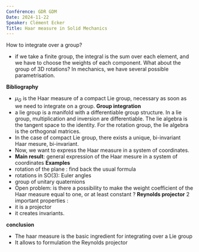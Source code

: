 ```yaml
---
Conférence: GDR GDM
Date: 2024-11-22
Speaker: Clément Ecker
Title: Haar measure in Solid Mechanics
---
```

How to integrate over a group? 
- if we take a finite group, the integral is the sum over each element, and we have to choose the weights of each component.
What about the group of 3D rotations? In mechanics, we have several possible parametrisation. 

**Bibliography**
- $\mu_G$ is the Haar measure of a compact Lie group, necessary as soon as we need to integrate on a group.
**Group integration**
- a lie group is a manifold with a differentiable group structure. In a lie group, multiplication and inversion are differentiable. The lie algebra is the tangent space to the identity. For the rotation group, the lie algebra is the orthogonal matrices. 
- In the case of compact Lie group, there exists a unique, bi-invariant Haar mesure, bi-invariant.
- Now, we want to express the Haar measure in a system of coordinates. 
- **Main result**: general expression of the Haar mesure in a system of coordinates
**Examples**
- rotation of the plane : find back the usual formula
- rotations in SO(3): Euler angles
- group of unitary quaternions
- Open problem: is there a possibility to make the weight coefficient of the Haar measure equal to one, or at least constant ? 
**Reynolds projector** 2 important properties :
- it is a projector
- it creates invariants. 

**conclusion**
- The haar measure is the basic ingredient for integrating over a Lie group
- It allows to formulation the Reynolds projector 